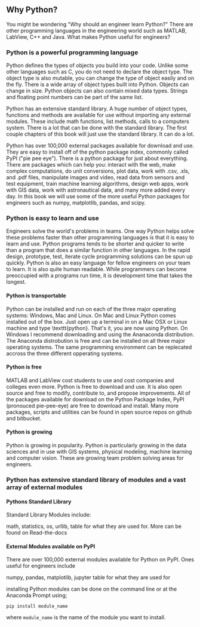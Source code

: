 
## Why Python?
You might be wondering "Why should an engineer learn Python?" There are other programming languages in the engineering world such as MATLAB, LabView, C++ and Java. What makes Python useful for engineers?
### Python is a powerful programming language

Python defines the types of objects you build into your code. Unlike some other languages such as C, you do not need to declare the object type. The object type is also mutable, you can change the type of object easily and on the fly. There is a wide array of object types built into Python. Objects can change in size. Python objects can also contain mixed data types. Strings and floating point numbers can be part of the same list.

Python has an extensive standard library. A huge number of object types, functions and methods are available for use without importing any external modules. These include math functions, list methods, calls to a computers system. There is a lot that can be done with the standard library. The first couple chapters of this book will just use the standard library. It can do a lot.

Python has over 100,000 external packages available for download and use. They are easy to install off of the python package index, commonly called PyPI ("pie pee eye"). There is a python package for just about everything. There are packages which can help you: interact with the web, make complex computations, do unit conversions, plot data, work with .csv, .xls, and .pdf files, manipulate images and video, read data from sensors and test equipment, train machine learning algorithms, design web apps, work with GIS data, work with astronautical data, and many more added every day. In this book we will use some of the more useful Python packages for engineers such as numpy, matplotlib, pandas, and scipy.
### Python is easy to learn and use

Engineers solve the world's problems in teams. One way Python helps solve these problems faster than other programming languages is that it is easy to learn and use. Python programs tends to be shorter and quicker to write than a program that does a similar function in other languages. In the rapid design, prototype, test, iterate cycle programming solutions can be spun up quickly. Python is also an easy language for fellow engineers on your team to learn. It is also quite human readable. While programmers can become preoccupied with a programs run time, it is development time that takes the longest.

#### Python is transportable
Python can be installed and run on each of the three major operating systems: Windows, Mac and Linux. On Mac and Linux Python comes installed out of the box. Just open up a terminal in on a Mac OSX or Linux machine and type \texttt{python}. That's it, you are now using Python. On Windows I recommend downloading and using the Ananaconda distribution. The Anaconda distrobution is free and can be installed on all three major operating systems. The same programming environment can be replecated accross the three different opperating systems.

#### Python is free
MATLAB and LabView cost students to use and cost companies and colleges even more. Python is free to download and use. It is also open source and free to modify, contribute to, and propose improvements. All of the packages available for download on the Python Package Index, PyPI (pronouced pie-pee-eye) are free to download and install. Many more packages, scripts and utilities can be found in open source repos on github and bitbucket. 

#### Python is growing
Python is growing in popularity. Python is particularly growing in the data sciences and in use with GIS systems, physical modeling, machine learning and computer vision. These are growing team problem solving areas for engineers.  
### Python has extensive standard library of modules and a vast array of external modules
#### Pythons Standard Library

Standard Library Modules include:
    
math, statistics, os, urllib, table for what they are used for. More can be found on Read-the-docs
    
#### External Modules available on PyPI

There are over 100,000 external modules available for Python on PyPI. Ones useful for engineers include

numpy, pandas, matplotlib, jupyter table for what they are used for

installing Python modules can be done on the command line or at the Anaconda Prompt using;

```
pip install module_name
```

where ``module_name`` is the name of the module you want to install.
 

